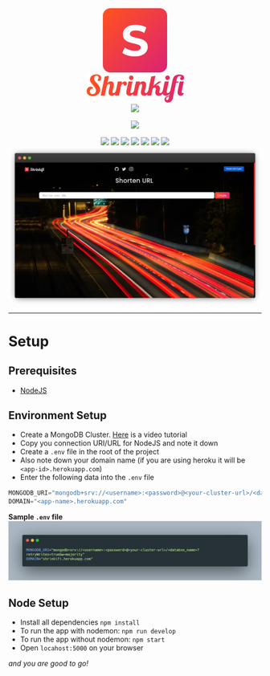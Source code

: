 <div align="center">
<img src="./readme-assets/icon.png" >
<br>
<img src="./readme-assets/text.png" >
<br>
<img src="https://img.shields.io/static/v1?label=LATEST&message=v1.0&color=DD2470&style=for-the-badge">

<a href="https://shrinkifi.herokuapp.com"><img src="https://img.shields.io/static/v1?label=WEBSITE&message=https://shrinkify.herokuapp.com&color=DD2470&style=for-the-badge"></a >

<a href="https://heroku.com/deploy?template=https://github.com/krishaayjois21/shrinkifi/">
<img src="https://img.shields.io/badge/%E2%86%91_Deploy_to-Heroku-7056bf.svg?style=for-the-badge"></a>
<a href="https://github.com/krishaayjois21/shrinkifi/blob/main/LICENSE"><img src="https://img.shields.io/static/v1?label=LICENSE&message=APACHE&color=E64B40&style=for-the-badge"></a>
<a href="https://github.com/krishaayjois21/shrinkifi/network/members">
<img src="https://img.shields.io/github/forks/krishaayjois21/shrinkifi?logo=github&style=for-the-badge"></a>
<a href="https://github.com/krishaayjois21/shrinkifi/stargazers"><img src="https://img.shields.io/github/stars/krishaayjois21/shrinkifi?logo=github&style=for-the-badge"></a>
<img src="https://img.shields.io/github/issues/krishaayjois21/shrinkifi?logo=github&style=for-the-badge">
<img src="https://img.shields.io/github/issues-pr/krishaayjois21/shrinkifi?logo=github&style=for-the-badge">
<img src="https://img.shields.io/static/v1?label=DONATE&message=WITH CRYPTO&color=0A58B8&style=for-the-badge">
<br>
<img src="./readme-assets/website_dark.png">
</div>
<hr>

# Setup

## Prerequisites
- [NodeJS](https://nodejs.org/en/)

## Environment Setup
- Create a MongoDB Cluster. [Here](https://www.youtube.com/watch?v=rPqRyYJmx2g) is a video tutorial
- Copy you connection URI/URL for NodeJS and note it down
- Create a `.env` file in the root of the project
- Also note down your domain name (if you are using heroku it will be `<app-id>.herokuapp.com`)
- Enter the following data into the `.env` file
```d
MONGODB_URI="mongodb+srv://<username>:<password>@<your-cluster-url>/<databse_name>?retryWrites=true&w=majority"
DOMAIN="<app-name>.herokuapp.com"
```

**Sample `.env` file**
<img src="./readme-assets/env-example.png">

## Node Setup
- Install all dependencies `npm install`
- To run the app with nodemon: `npm run develop`
- To run the app without nodemon: `npm start`
- Open `locahost:5000` on your browser
 
*and you are good to go!*

